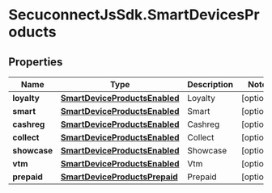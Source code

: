 # SecuconnectJsSdk.SmartDevicesProducts

## Properties
Name | Type | Description | Notes
------------ | ------------- | ------------- | -------------
**loyalty** | [**SmartDeviceProductsEnabled**](SmartDeviceProductsEnabled.md) | Loyalty | [optional] 
**smart** | [**SmartDeviceProductsEnabled**](SmartDeviceProductsEnabled.md) | Smart | [optional] 
**cashreg** | [**SmartDeviceProductsEnabled**](SmartDeviceProductsEnabled.md) | Cashreg | [optional] 
**collect** | [**SmartDeviceProductsEnabled**](SmartDeviceProductsEnabled.md) | Collect | [optional] 
**showcase** | [**SmartDeviceProductsEnabled**](SmartDeviceProductsEnabled.md) | Showcase | [optional] 
**vtm** | [**SmartDeviceProductsEnabled**](SmartDeviceProductsEnabled.md) | Vtm | [optional] 
**prepaid** | [**SmartDeviceProductsPrepaid**](SmartDeviceProductsPrepaid.md) | Prepaid | [optional] 


